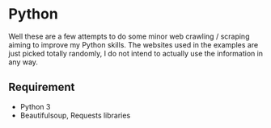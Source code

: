 Python
======
Well these are a few attempts to do some minor web crawling / scraping aiming to improve my Python skills. 
The websites used in the examples are just picked totally randomly, I do not intend to actually use the information in any way.  

## Requirement
* Python 3  
* Beautifulsoup, Requests libraries
